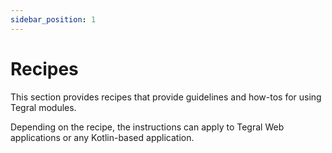 ```yaml
---
sidebar_position: 1
---
```


# Recipes

This section provides recipes that provide guidelines and how-tos for using Tegral modules.

Depending on the recipe, the instructions can apply to Tegral Web applications or any Kotlin-based application.
